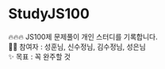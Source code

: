 # StudyJS100

🔥🔥🔥 JS100제 문제풀이 개인 스터디를 기록합니다.
<br/>🐥🐥 참여자 : 성훈님, 신수정님, 김수정님, 성은님
<br/>✨ 목표 : 꼭 완주할 것
